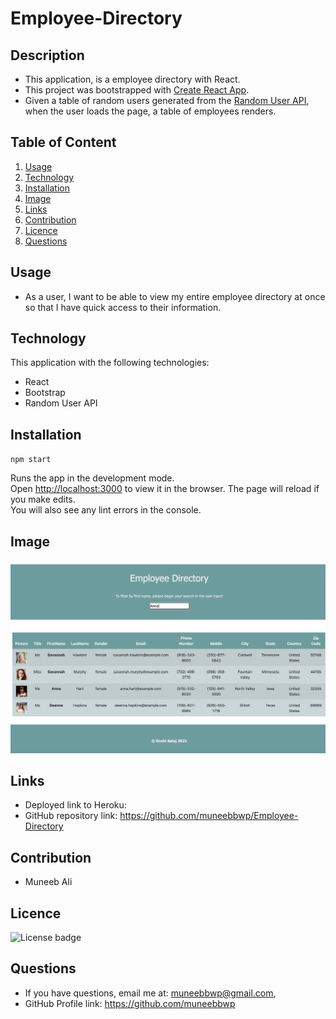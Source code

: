 # Employee-Directory

## Description
  * This application, is a employee directory with React. 
  * This project was bootstrapped with [Create React App](https://github.com/facebook/create-react-app).
  * Given a table of random users generated from the [Random User API](https://randomuser.me/), 
  when the user loads the page, a table of employees renders. 
  

## Table of Content
  1. [Usage](#usage)
  2. [Technology](#technology)
  3. [Installation](#installation)
  4. [Image](#image)
  5. [Links](#links)
  6. [Contribution](#contribution)
  7. [Licence](#licence)
  8. [Questions](#questions)
  
## Usage
  * As a user, I want to be able to view my entire employee directory at once so that I have quick access to their information.
  
## Technology
  This application with the following technologies:
  * React
  * Bootstrap
  * Random User API

## Installation
  `npm start`

  Runs the app in the development mode.\
  Open [http://localhost:3000](http://localhost:3000) to view it in the browser.
  The page will reload if you make edits.\
  You will also see any lint errors in the console.
  
## Image
![Employee-Directory](public/Assets/Employee-Directory-Screenshot.png)

## Links
  * Deployed link to Heroku: 
  * GitHub repository link:  https://github.com/muneebbwp/Employee-Directory

## Contribution
  * Muneeb Ali

## Licence
  ![License badge](https://img.shields.io/badge/license-MIT-green)
  
## Questions
  * If you have questions, email me at: muneebbwp@gmail.com,
  * GitHub Profile link: https://github.com/muneebbwp




